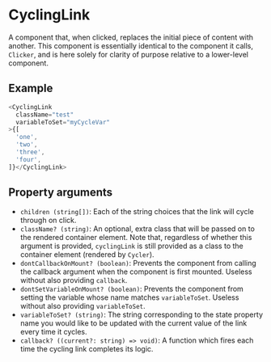 # CyclingLink

A component that, when clicked, replaces the initial piece of content with another. This component is essentially identical to the component it calls, `Clicker`, and is here solely for clarity of purpose relative to a lower-level component.

## Example

```javascript
<CyclingLink
  className="test"
  variableToSet="myCycleVar"
>{[
  'one',
  'two',
  'three',
  'four',
]}</CyclingLink>
```

## Property arguments

* `children (string[])`: Each of the string choices that the link will cycle through on click.
* `className? (string)`: An optional, extra class that will be passed on to the rendered container element. Note that, regardless of whether this argument is provided, `cyclingLink` is still provided as a class to the container element (rendered by `Cycler`).
* `dontCallbackOnMount? (boolean)`: Prevents the component from calling the callback argument when the component is first mounted. Useless without also providing `callback`.
* `dontSetVariableOnMount? (boolean)`: Prevents the component from setting the variable whose name matches `variableToSet`. Useless without also providing `variableToSet`.
* `variableToSet? (string)`: The string corresponding to the state property name you would like to be updated with the current value of the link every time it cycles.
* `callback? ((current?: string) => void)`: A function which fires each time the cycling link completes its logic.
